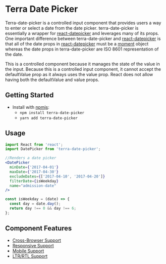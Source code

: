 # Terra Date Picker

Terra-date-picker is a controlled input component that provides users a way to enter or select a date from the date picker. terra-date-picker is essentially a wrapper for [react-datepicker][1] and leverages many of its props. One important difference between terra-date-picker and [react-datepicker][1] is that all of the date props in [react-datepicker][1] must be a [moment][2] object whereas the date props in terra-date-picker are ISO 8601 representation of the date.

This is a controlled component because it manages the state of the value in the input. Because this is a controlled input component, it cannot accept the defaultValue prop as it always uses the value prop. React does not allow having both the defaultValue and value props.

## Getting Started

- Install with [npmjs](https://www.npmjs.com):
  - `npm install terra-date-picker`
  - `yarn add terra-date-picker`

## Usage

```jsx
import React from 'react';
import DatePicker from 'terra-date-picker';

//Renders a date picker
<DatePicker
  minDate={'2017-04-01'}
  maxDate={'2017-04-30'}
  excludeDates={['2017-04-10', '2017-04-20']}
  filterDate={isWeekday}
  name="admission-date"
/>

const isWeekday = (date) => {
  const day = date.day();
  return day !== 0 && day !== 6;
};

```

[1]: https://github.com/Hacker0x01/react-datepicker
[2]: http://momentjs.com/docs/

## Component Features
* [Cross-Browser Support](https://github.com/cerner/terra-core/wiki/Component-Features#cross-browser-support)
* [Responsive Support](https://github.com/cerner/terra-core/wiki/Component-Features#responsive-support)
* [Mobile Support](https://github.com/cerner/terra-core/wiki/Component-Features#mobile-support)
* [LTR/RTL Support](https://github.com/cerner/terra-core/wiki/Component-Features#ltr--rtl-support)
